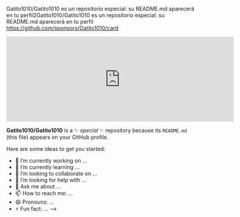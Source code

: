 Gatito1010/Gatito1010 es un repositorio especial: su README.md aparecerá en tu perfil2Gatito1010/Gatito1010 es un repositorio especial: su README.md aparecerá en tu perfil
https://github.com/sponsors/Gatito1010/card
<iframe src="https://github.com/sponsors/Gatito1010/card" title="Sponsor Gatito1010" height="225" width="600" style="border: 0;"></iframe>

**Gatito1010/Gatito1010** is a ✨ _special_ ✨ repository because its `README.md` (this file) appears on your GitHub profile.

Here are some ideas to get you started:

- 🔭 I’m currently working on ...
- 🌱 I’m currently learning ...
- 👯 I’m looking to collaborate on ...
- 🤔 I’m looking for help with ...
- 💬 Ask me about ...
- 📫 How to reach me: ...
- 😄 Pronouns: ...
- ⚡ Fun fact: ...
-->
